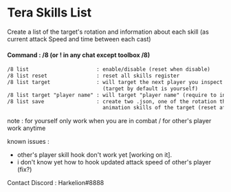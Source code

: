 # Tera Skills List

Create a list of the target's rotation and information about each skill (as current attack Speed and time between each cast)

#### Command : /8 (or ! in any chat except toolbox /8)

```txt
/8 list                      : enable/disable (reset when disable)
/8 list reset                : reset all skills register
/8 list target               : will target the next player you inspect to make his skills list
                               (target by default is yourself)
/8 list target "player name" : will target "player name" (require to inspect after anyway ?)
/8 list save                 : create two .json, one of the rotation the other one of the average
                               animation skills of the target (reset after save)
```

note : for yourself only work when you are in combat / for other's player work anytime

known issues :

- other's player skill hook don't work yet [working on it].
- i don't know yet how to hook updated attack speed of other's player (fix?)

Contact Discord : Harkelion#8888
